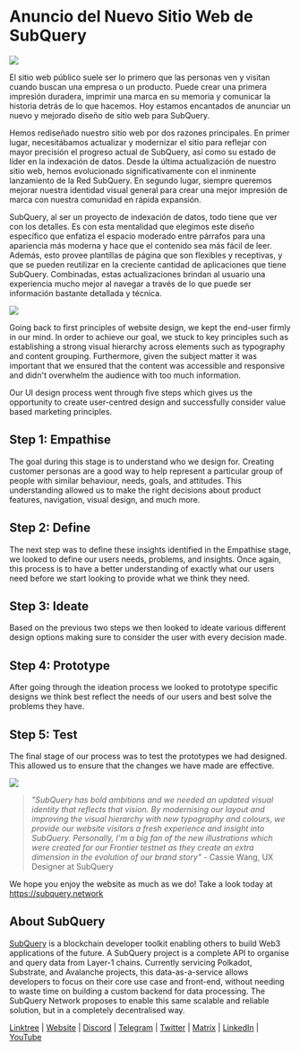 # Anuncio del Nuevo Sitio Web de SubQuery

![](https://miro.medium.com/max/1400/0*AnB_ILxq6i0kKz2Y)

El sitio web público suele ser lo primero que las personas ven y visitan cuando buscan una empresa o un producto. Puede crear una primera impresión duradera, imprimir una marca en su memoria y comunicar la historia detrás de lo que hacemos. Hoy estamos encantados de anunciar un nuevo y mejorado diseño de sitio web para SubQuery.

Hemos rediseñado nuestro sitio web por dos razones principales. En primer lugar, necesitábamos actualizar y modernizar el sitio para reflejar con mayor precisión el progreso actual de SubQuery, así como su estado de líder en la indexación de datos. Desde la última actualización de nuestro sitio web, hemos evolucionado significativamente con el inminente lanzamiento de la Red SubQuery. En segundo lugar, siempre queremos mejorar nuestra identidad visual general para crear una mejor impresión de marca con nuestra comunidad en rápida expansión.

SubQuery, al ser un proyecto de indexación de datos, todo tiene que ver con los detalles. Es con esta mentalidad que elegimos este diseño específico que enfatiza el espacio moderado entre párrafos para una apariencia más moderna y hace que el contenido sea más fácil de leer. Además, esto provee plantillas de página que son flexibles y receptivas, y que se pueden reutilizar en la creciente cantidad de aplicaciones que tiene SubQuery. Combinadas, estas actualizaciones brindan al usuario una experiencia mucho mejor al navegar a través de lo que puede ser información bastante detallada y técnica.

![](https://miro.medium.com/max/1400/1*rqmuhuC5rdV7sZN2AwokZQ.png)

Going back to first principles of website design, we kept the end-user firmly in our mind. In order to achieve our goal, we stuck to key principles such as establishing a strong visual hierarchy across elements such as typography and content grouping. Furthermore, given the subject matter it was important that we ensured that the content was accessible and responsive and didn't overwhelm the audience with too much information.

Our UI design process went through five steps which gives us the opportunity to create user-centred design and successfully consider value based marketing principles.

## Step 1: Empathise

The goal during this stage is to understand who we design for. Creating customer personas are a good way to help represent a particular group of people with similar behaviour, needs, goals, and attitudes. This understanding allowed us to make the right decisions about product features, navigation, visual design, and much more.

## Step 2: Define

The next step was to define these insights identified in the Empathise stage, we looked to define our users needs, problems, and insights. Once again, this process is to have a better understanding of exactly what our users need before we start looking to provide what we think they need.

## Step 3: Ideate

Based on the previous two steps we then looked to ideate various different design options making sure to consider the user with every decision made.

## Step 4: Prototype

After going through the ideation process we looked to prototype specific designs we think best reflect the needs of our users and best solve the problems they have.

## Step 5: Test

The final stage of our process was to test the prototypes we had designed. This allowed us to ensure that the changes we have made are effective.

![](https://miro.medium.com/max/1400/1*AMO1WP2Yg1MtNht22gIeaw.png)

> _"SubQuery has bold ambitions and we needed an updated visual identity that reflects that vision. By modernising our layout and improving the visual hierarchy with new typography and colours, we provide our website visitors a fresh experience and insight into SubQuery. Personally, I'm a big fan of the new illustrations which were created for our Frontier testnet as they create an extra dimension in the evolution of our brand story"_ - Cassie Wang, UX Designer at SubQuery

We hope you enjoy the website as much as we do! Take a look today at https://subquery.network

## About SubQuery

[SubQuery](https://subquery.network) is a blockchain developer toolkit enabling others to build Web3 applications of the future. A SubQuery project is a complete API to organise and query data from Layer-1 chains. Currently servicing Polkadot, Substrate, and Avalanche projects, this data-as-a-service allows developers to focus on their core use case and front-end, without needing to waste time on building a custom backend for data processing. The SubQuery Network proposes to enable this same scalable and reliable solution, but in a completely decentralised way.

​​[Linktree](https://linktr.ee/subquerynetwork) | [Website](https://subquery.network/) | [Discord](https://discord.com/invite/78zg8aBSMG) | [Telegram](https://t.me/subquerynetwork) | [Twitter](https://twitter.com/subquerynetwork) | [Matrix](https://matrix.to/#/#subquery:matrix.org) | [LinkedIn](https://www.linkedin.com/company/subquery) | [YouTube](https://www.youtube.com/channel/UCi1a6NUUjegcLHDFLr7CqLw)
